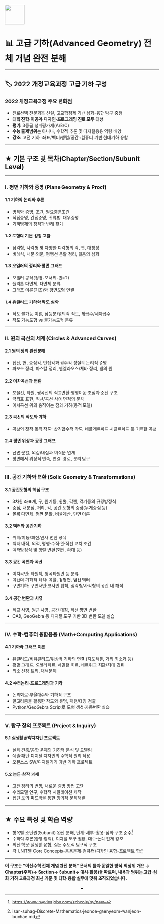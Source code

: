 <img src="https://r2cdn.perplexity.ai/pplx-full-logo-primary-dark%402x.png" style="height:64px;margin-right:32px"/>

# **📊 고급 기하(Advanced Geometry) 전체 개념 완전 분해**


***

## **🏷️ 2022 개정교육과정 고급 기하 구성**

### **2022 개정교육과정 주요 변화점**

- 진로선택 전문과목 신설, 고교학점제 기반 심화-융합 탐구 중점
- **대학 진학·이공계·디자인·프로그래밍 진로 모두 대상**
- **평가**: 3등급 성취평가제(A/B/C)
- **수능 출제범위**는 아니나, 수학적 추론 및 디지털응용 역량 배양
- **강조**: 고전 기하+좌표/벡터/행렬/공간+컴퓨터 기반 현대기하 융합

***

## **★ 기본 구조 및 목차(Chapter/Section/Subunit Level)**


***

### **Ⅰ. 평면 기하와 증명 (Plane Geometry \& Proof)**

#### 1.1 기하의 논리와 추론

- 명제와 증명, 조건, 필요충분조건
- 직접증명, 간접증명, 귀류법, 대우증명
- 기하명제의 창작과 반례 찾기


#### 1.2 도형의 기본 성질 고찰

- 삼각형, 사각형 및 다양한 다각형의 각, 변, 대칭성
- 비례식, 내분·외분, 평행선 분할 정리, 닮음의 심화


#### 1.3 오일러의 정리와 평면 그래프

- 오일러 공식(정점-모서리-면=2)
- 플라톤 다면체, 다면체 분류
- 그래프 이론(기초)와 평면도형 연결


#### 1.4 유클리드 기하와 작도 심화

- 작도 불가능 이론, 삼등분/임의각 작도, 제곱수/세제곱수
- 작도 가능도형 vs 불가능도형 분류

***

### **Ⅱ. 원과 곡선의 세계 (Circles \& Advanced Curves)**

#### 2.1 원의 정리 완전분해

- 접선, 현, 중심각, 인접각과 원주각 성질의 논리적 증명
- 파포스 정리, 파스칼 정리, 멘엘라오스/체바 정리, 힘의 원


#### 2.2 이차곡선과 변환

- 포물선, 타원, 쌍곡선의 직교변환·평행이동·초점과 준선 구조
- 극좌표 표현, 직선/곡선 사이 면적의 분석
- 이차곡선 위의 움직이는 점의 기하(동적 모델)


#### 2.3 곡선의 작도와 기하

- 곡선의 정적·동적 작도: 삼각함수적 작도, 네플레로이드·시클로이드 등 기특한 곡선


#### 2.4 평면 위상과 공간 그래프

- 단면 분할, 외심/내심과 미적분 연계
- 평면에서 위상적 연속, 연결, 경로, 분리 탐구

***

### **Ⅲ. 공간 기하와 변환 (Solid Geometry \& Transformations)**

#### 3.1 공간도형의 핵심 구조

- 3차원 좌표계, 구, 원기둥, 원뿔, 각뿔, 각기둥의 규정방정식
- 중점, 내분점, 거리, 각, 공간 도형의 중심(무게중심 등)
- 볼록 다면체, 평면 분할, 비율계산, 단면 이론


#### 3.2 벡터와 공간기하

- 위치/이동/회전/반사 변환 공식
- 벡터 내적, 외적, 평행·수직·면·직선 교차 조건
- 벡터방정식 및 행렬 변환(회전, 확대 등)


#### 3.3 공간 곡면과 곡선

- 이차곡면: 타원체, 쌍곡타원면 등 분류
- 곡선의 기하적 해석: 곡률, 접평면, 법선 벡터
- 구면기하: 구면사인·코사인 법칙, 삼각형/사각형의 공간 내 해석


#### 3.4 공간 변환과 사영

- 직교 사영, 원근 사영, 공간 대칭, 직선·평면 변환
- CAD, GeoGebra 등 디지털 도구 기반 3D 변환 모델 실습

***

### **Ⅳ. 수학-컴퓨터 융합응용 (Math+Computing Applications)**

#### 4.1 기하와 그래프 이론

- 유클리드/비유클리드/위상적 기하의 연결 (지도색칠, 거리 최소화 등)
- 평면 그래프, 오일러회로, 해밀턴 회로, 네트워크 최단/최대 경로
- 최소 신장 트리, 채색문제


#### 4.2 수리논리·프로그래밍과 기하

- 논리회로·부울대수와 기하적 구조
- 알고리즘을 활용한 작도와 증명, 패턴/대칭 검출
- Python/GeoGebra Script로 도형 생성·자동변환 실습

***

### **Ⅴ. 탐구·창의 프로젝트 (Project \& Inquiry)**

#### 5.1 실생활*공학*디자인 프로젝트

- 실제 건축/공학 문제의 기하적 분석 및 모델링
- 예술·패턴·디지털 디자인의 수학적 원리 적용
- 오픈소스 SW/디지털기기 기반 기하 프로젝트


#### 5.2 논문·창작 과제

- 고전 정리의 변형, 새로운 증명 방법 고안
- 수리모델 연구, 수학적 시뮬레이션 제작
- 집단 토의·피드백을 통한 창의적 문제해결

***

## **★ 주요 특징 및 학습 역량**

- 항목별 소단원(Subunit) 완전 분해, 단계-세부-활용-심화 구조 준수[^1]
- 수학적 추론(증명·창작), 디지털 도구 활용, 대수·논리 연계 강조
- 최신 학문·실생활 융합, 질문 주도식 탐구식 구조
- 각 UNIT별 Core Concepts-응용문제-컴퓨터/디자인 융합-프로젝트 학습

***

**이 구조는 "이산수학 전체 개념 완전 분해" 문서의 틀과 동일한 방식(최상위 개요 → Chapter(주제)→ Section→ Subunit→ 예시·활용)을 따르며, 내용과 범위는 고급·심화 기하 교육과정 최신 기준 및 대학·융합 실무에 맞춰 조직되었습니다.**
<span style="display:none">[^2]</span>

<div align="center">⁂</div>

[^1]: https://www.myvisajobs.com/schools/ny/new-

[^2]: isan-suhag-Discrete-Mathematics-jeonce-gaenyeom-wanjeon-bunhae.md

